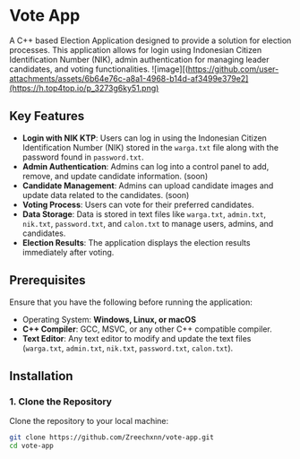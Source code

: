 # Vote App

A C++ based Election Application designed to provide a solution for election processes. This application allows for login using Indonesian Citizen Identification Number (NIK), admin authentication for managing leader candidates, and voting functionalities.
![image][(https://github.com/user-attachments/assets/6b64e76c-a8a1-4968-b14d-af3499e379e2](https://h.top4top.io/p_3273g6ky51.png)


## Key Features

- **Login with NIK KTP**: Users can log in using the Indonesian Citizen Identification Number (NIK) stored in the `warga.txt` file along with the password found in `password.txt`.
- **Admin Authentication**: Admins can log into a control panel to add, remove, and update candidate information. (soon)
- **Candidate Management**: Admins can upload candidate images and update data related to the candidates. (soon)
- **Voting Process**: Users can vote for their preferred candidates.
- **Data Storage**: Data is stored in text files like `warga.txt`, `admin.txt`, `nik.txt`, `password.txt`, and `calon.txt` to manage users, admins, and candidates.
- **Election Results**: The application displays the election results immediately after voting.

## Prerequisites

Ensure that you have the following before running the application:

- Operating System: **Windows, Linux, or macOS**
- **C++ Compiler**: GCC, MSVC, or any other C++ compatible compiler.
- **Text Editor**: Any text editor to modify and update the text files (`warga.txt`, `admin.txt`, `nik.txt`, `password.txt`, `calon.txt`).

## Installation

### 1. Clone the Repository

Clone the repository to your local machine:

```bash
git clone https://github.com/Zreechxnn/vote-app.git
cd vote-app
